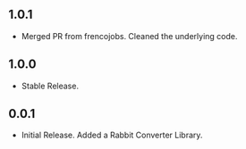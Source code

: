 ## 1.0.1
* Merged PR from frencojobs. Cleaned the underlying code.

## 1.0.0

* Stable Release.

## 0.0.1

* Initial Release. Added a Rabbit Converter Library.
